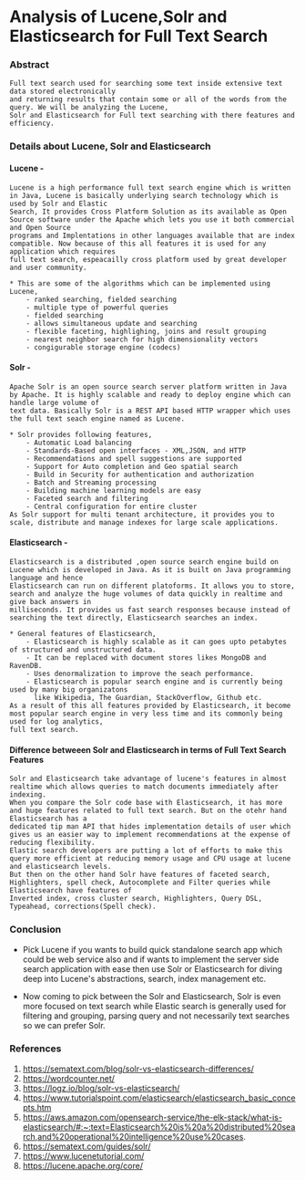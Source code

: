 # Analysis of Lucene,Solr and Elasticsearch for Full Text Search

### Abstract

    Full text search used for searching some text inside extensive text data stored electronically 
    and returning results that contain some or all of the words from the query. We will be analyzing the Lucene, 
    Solr and Elasticsearch for Full text searching with there features and efficiency. 
  
### Details about Lucene, Solr and Elasticsearch


  #### Lucene -

    Lucene is a high performance full text search engine which is written in Java, Lucene is basically underlying search technology which is used by Solr and Elastic
    Search, It provides Cross Platform Solution as its available as Open Source software under the Apache which lets you use it both commercial and Open Source 
    programs and Implentations in other languages available that are index compatible. Now because of this all features it is used for any application which requires
    full text search, espeacailly cross platform used by great developer and user community.
    
    * This are some of the algorithms which can be implemented using Lucene,
        - ranked searching, fielded searching
        - multiple type of powerful queries
        - fielded searching
        - allows simultaneous update and searching
        - flexible faceting, highlighing, joins and result grouping
        - nearest neighbor search for high dimensionality vectors
        - congigurable storage engine (codecs)
  
  #### Solr -
    
    Apache Solr is an open source search server platform written in Java by Apache. It is highly scalable and ready to deploy engine which can handle large volume of 
    text data. Basically Solr is a REST API based HTTP wrapper which uses the full text seach engine named as Lucene. 
    
    * Solr provides following features,
        - Automatic Load balancing
        - Standards-Based open interfaces - XML,JSON, and HTTP
        - Recommendations and spell suggestions are supported
        - Support for Auto completion and Geo spatial search
        - Build in Security for authentication and authorization
        - Batch and Streaming processing
        - Building machine learning models are easy
        - Faceted search and filtering
        - Central configuration for entire cluster
    As Solr support for multi tenant architecture, it provides you to scale, distribute and manage indexes for large scale applications.
    
  #### Elasticsearch -
  
    Elasticsearch is a distributed ,open source search engine build on Lucene which is developed in Java. As it is built on Java programming language and hence 
    Elasticsearch can run on different platoforms. It allows you to store, search and analyze the huge volumes of data quickly in realtime and give back answers in 
    milliseconds. It provides us fast search responses because instead of searching the text directly, Elasticsearch searches an index.
    
    * General features of Elasticsearch,
        - Elasticsearch is highly scalable as it can goes upto petabytes of structured and unstructured data.
        - It can be replaced with document stores likes MongoDB and RavenDB.
        - Uses denormalization to improve the seach performance.
        - Elasticsearch is popular search engine and is currently being used by many big organizatons 
          like Wikipedia, The Guardian, StackOverflow, Github etc.
    As a result of this all features provided by Elasticsearch, it become most popular search engine in very less time and its commonly being used for log analytics, 
    full text search.
  
  #### Difference betweeen Solr and Elasticsearch in terms of Full Text Search Features
    
    Solr and Elasticsearch take advantage of lucene's features in almost realtime which allows queries to match documents immediately after indexing.
    When you compare the Solr code base with Elasticsearch, it has more and huge features related to full text search. But on the otehr hand Elasticsearch has a 
    dedicated tip man API that hides implementation details of user which gives us an easier way to implement recommendations at the expense of reducing flexibility.
    Elastic search developers are putting a lot of efforts to make this query more efficient at reducing memory usage and CPU usage at lucene and elasticsearch levels.
    But then on the other hand Solr have features of faceted search, Highlighters, spell check, Autocomplete and Filter queries while Elasticsearch have features of 
    Inverted index, cross cluster search, Highlighters, Query DSL, Typeahead, corrections(Spell check). 
    
### Conclusion
  
  * Pick Lucene if you wants to build quick standalone search app which could be web service also and 
    if wants to implement the server side search application with ease then use Solr or Elasticsearch for 
    diving deep into Lucene's abstractions, search, index management etc.
   
  * Now coming to pick between the Solr and Elasticsearch, Solr is even more focused on text search while 
    Elastic search is generally used for filtering and grouping, parsing query and not necessarily text searches so we can prefer Solr.

### References

1. https://sematext.com/blog/solr-vs-elasticsearch-differences/
2. https://wordcounter.net/
3. https://logz.io/blog/solr-vs-elasticsearch/
4. https://www.tutorialspoint.com/elasticsearch/elasticsearch_basic_concepts.htm
5. https://aws.amazon.com/opensearch-service/the-elk-stack/what-is-elasticsearch/#:~:text=Elasticsearch%20is%20a%20distributed%20search,and%20operational%20intelligence%20use%20cases.
6. https://sematext.com/guides/solr/
7. https://www.lucenetutorial.com/
8. https://lucene.apache.org/core/
